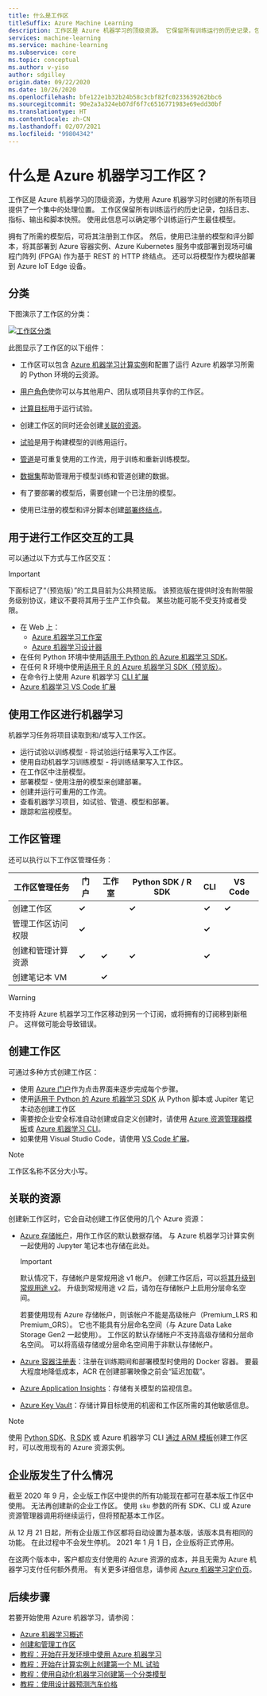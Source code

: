 ```yaml
---
title: 什么是工作区
titleSuffix: Azure Machine Learning
description: 工作区是 Azure 机器学习的顶级资源。 它保留所有训练运行的历史记录，包括日志、指标、输出和脚本快照。
services: machine-learning
ms.service: machine-learning
ms.subservice: core
ms.topic: conceptual
ms.author: v-yiso
author: sdgilley
origin.date: 09/22/2020
ms.date: 10/26/2020
ms.openlocfilehash: bfe122e1b32b24b58c3cbf82fc0233639262bbc6
ms.sourcegitcommit: 90e2a3a324eb07df6f7c6516771983e69edd30bf
ms.translationtype: HT
ms.contentlocale: zh-CN
ms.lasthandoff: 02/07/2021
ms.locfileid: "99804342"
---
```

# <a name="what-is-an-azure-machine-learning-workspace"></a>什么是 Azure 机器学习工作区？

工作区是 Azure 机器学习的顶级资源，为使用 Azure 机器学习时创建的所有项目提供了一个集中的处理位置。  工作区保留所有训练运行的历史记录，包括日志、指标、输出和脚本快照。 使用此信息可以确定哪个训练运行产生最佳模型。  

拥有了所需的模型后，可将其注册到工作区。 然后，使用已注册的模型和评分脚本，将其部署到 Azure 容器实例、Azure Kubernetes 服务中或部署到现场可编程门阵列 (FPGA) 作为基于 REST 的 HTTP 终结点。 还可以将模型作为模块部署到 Azure IoT Edge 设备。

## <a name="taxonomy"></a>分类 

下图演示了工作区的分类：

[![工作区分类](./media/concept-workspace/azure-machine-learning-taxonomy.png)](./media/concept-workspace/azure-machine-learning-taxonomy.png#lightbox)

此图显示了工作区的以下组件：

+ 工作区可以包含 [Azure 机器学习计算实例](concept-compute-instance.md)和配置了运行 Azure 机器学习所需的 Python 环境的云资源。

+ [用户角色](how-to-assign-roles.md)使你可以与其他用户、团队或项目共享你的工作区。
+ [计算目标](concept-azure-machine-learning-architecture.md#compute-targets)用于运行试验。
+ 创建工作区的同时还会创建[关联的资源](#resources)。
+ [试验](concept-azure-machine-learning-architecture.md#experiments)是用于构建模型的训练用运行。  
+ [管道](concept-azure-machine-learning-architecture.md#ml-pipelines)是可重复使用的工作流，用于训练和重新训练模型。
+ [数据集](concept-azure-machine-learning-architecture.md#datasets-and-datastores)帮助管理用于模型训练和管道创建的数据。
+ 有了要部署的模型后，需要创建一个已注册的模型。
+ 使用已注册的模型和评分脚本创建[部署终结点](concept-azure-machine-learning-architecture.md#endpoints)。

## <a name="tools-for-workspace-interaction"></a>用于进行工作区交互的工具

可以通过以下方式与工作区交互：

> [!IMPORTANT]
> 下面标记了“（预览版）”的工具目前为公共预览版。
> 该预览版在提供时没有附带服务级别协议，建议不要将其用于生产工作负载。 某些功能可能不受支持或者受限。 

+ 在 Web 上：
    + [Azure 机器学习工作室](https://studio.ml.azure.cn) 
    + [Azure 机器学习设计器](concept-designer.md) 
+ 在任何 Python 环境中使用[适用于 Python 的 Azure 机器学习 SDK](https://docs.microsoft.com/python/api/overview/azure/ml/intro?preserve-view=true&view=azure-ml-py)。
+ 在任何 R 环境中使用[适用于 R 的 Azure 机器学习 SDK（预览版）](https://azure.github.io/azureml-sdk-for-r/reference/index.html)。
+ 在命令行上使用 Azure 机器学习 [CLI 扩展](./reference-azure-machine-learning-cli.md)
+ [Azure 机器学习 VS Code 扩展](how-to-manage-resources-vscode.md#workspaces)

## <a name="machine-learning-with-a-workspace"></a>使用工作区进行机器学习

机器学习任务将项目读取到和/或写入工作区。

+ 运行试验以训练模型 - 将试验运行结果写入工作区。
+ 使用自动机器学习训练模型 - 将训练结果写入工作区。
+ 在工作区中注册模型。
+ 部署模型 - 使用注册的模型来创建部署。
+ 创建并运行可重用的工作流。
+ 查看机器学习项目，如试验、管道、模型和部署。
+ 跟踪和监视模型。

## <a name="workspace-management"></a>工作区管理

还可以执行以下工作区管理任务：

| 工作区管理任务   | 门户              | 工作室 | Python SDK / R SDK       | CLI        | VS Code
|---------------------------|---------|---------|------------|------------|------------|
| 创建工作区        | **&check;**     | | **&check;** | **&check;** | **&check;** |
| 管理工作区访问权限    | **&check;**   || |  **&check;**    ||
| 创建和管理计算资源    | **&check;**   | **&check;** | **&check;** |  **&check;**   ||
| 创建笔记本 VM |   | **&check;** | |     ||

> [!WARNING]
> 不支持将 Azure 机器学习工作区移动到另一个订阅，或将拥有的订阅移到新租户。 这样做可能会导致错误。

## <a name="create-a-workspace"></a><a name='create-workspace'></a> 创建工作区

可通过多种方式创建工作区：  

* 使用 [Azure 门户](how-to-manage-workspace.md?tabs=azure-portal#create-a-workspace)作为点击界面来逐步完成每个步骤。
* 使用[适用于 Python 的 Azure 机器学习 SDK](how-to-manage-workspace.md?tabs=python#create-a-workspace) 从 Python 脚本或 Jupiter 笔记本动态创建工作区
* 需要按企业安全标准自动创建或自定义创建时，请使用 [Azure 资源管理器模板](how-to-create-workspace-template.md)或 [Azure 机器学习 CLI](reference-azure-machine-learning-cli.md)。
* 如果使用 Visual Studio Code，请使用 [VS Code 扩展](how-to-manage-resources-vscode.md#create-a-workspace)。

> [!NOTE]
> 工作区名称不区分大小写。

## <a name="associated-resources"></a><a name="resources"></a> 关联的资源

创建新工作区时，它会自动创建工作区使用的几个 Azure 资源：

+ [Azure 存储帐户](/storage/)，用作工作区的默认数据存储。  与 Azure 机器学习计算实例一起使用的 Jupyter 笔记本也存储在此处。
  > [!IMPORTANT]
  > 默认情况下，存储帐户是常规用途 v1 帐户。 创建工作区后，可以[将其升级到常规用途 v2](/storage/common/storage-account-upgrade)。 升级到常规用途 v2 后，请勿在存储帐户上启用分层命名空间。

  若要使用现有 Azure 存储帐户，则该帐户不能是高级帐户（Premium_LRS 和 Premium_GRS）。 它也不能具有分层命名空间（与 Azure Data Lake Storage Gen2 一起使用）。 工作区的默认存储帐户不支持高级存储和分层命名空间。 可以将高级存储或分层命名空间用于非默认存储帐户。
  
+ [Azure 容器注册表](/container-registry/)：注册在训练期间和部署模型时使用的 Docker 容器。 要最大程度地降低成本，ACR 在创建部署映像之前会“延迟加载”。
+ [Azure Application Insights](/azure-monitor/)：存储有关模型的监视信息。
+ [Azure Key Vault](/key-vault/)：存储计算目标使用的机密和工作区所需的其他敏感信息。

> [!NOTE]
> 使用 [Python SDK](how-to-manage-workspace.md?tabs=python#create-a-workspace)、[R SDK](https://azure.github.io/azureml-sdk-for-r/reference/create_workspace.html) 或 Azure 机器学习 CLI [通过 ARM 模板](how-to-create-workspace-template.md)创建工作区时，可以改用现有的 Azure 资源实例。

<a name="wheres-enterprise"></a>

## <a name="what-happened-to-enterprise-edition"></a>企业版发生了什么情况

截至 2020 年 9 月，企业版工作区中提供的所有功能现在都可在基本版工作区中使用。 无法再创建新的企业工作区。  使用 `sku` 参数的所有 SDK、CLI 或 Azure 资源管理器调用将继续运行，但将预配基本工作区。

从 12 月 21 日起，所有企业版工作区都将自动设置为基本版，该版本具有相同的功能。 在此过程中不会发生停机。 2021 年 1 月 1 日，企业版将正式停用。 

在这两个版本中，客户都应支付使用的 Azure 资源的成本，并且无需为 Azure 机器学习支付任何额外费用。 有关更多详细信息，请参阅 [Azure 机器学习定价页](https://www.azure.cn/pricing/details/machine-learning/)。

## <a name="next-steps"></a>后续步骤

若要开始使用 Azure 机器学习，请参阅：

+ [Azure 机器学习概述](overview-what-is-azure-ml.md)
+ [创建和管理工作区](how-to-manage-workspace.md)
+ [教程：开始在开发环境中使用 Azure 机器学习](tutorial-1st-experiment-sdk-setup-local.md)
+ [教程：开始在计算实例上创建第一个 ML 试验](tutorial-1st-experiment-sdk-setup.md)
+ [教程：使用自动化机器学习创建第一个分类模型](tutorial-first-experiment-automated-ml.md) 
+ [教程：使用设计器预测汽车价格](tutorial-designer-automobile-price-train-score.md)
